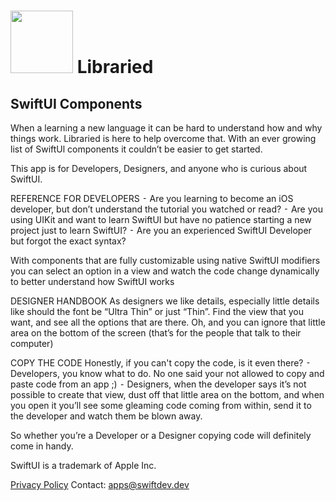 # <img src="https://apps.swiftdev.dev/Libraried/LibrariedLogo.jpg" width="100"> Libraried
## SwiftUI Components

When a learning a new language it can be hard to understand how and why things work. Libraried is here to help overcome that. With an ever growing list of SwiftUl components it couldn’t be easier to get started. 

This app is for 
Developers, Designers, and anyone who is curious about SwiftUI. 

REFERENCE FOR DEVELOPERS
	⁃	Are you learning to become an iOS developer, but don’t understand the tutorial you watched or read?
	⁃	Are you using UIKit and want to learn SwiftUI but have no patience starting a new project just to learn SwiftUI?
	⁃	Are you an experienced SwiftUI Developer but forgot the exact syntax?

With components that are fully customizable using native SwiftUI modifiers you can select an option in a view and watch the code change dynamically to better understand how SwiftUI works


DESIGNER HANDBOOK
As designers we like details, especially little details like should the font be “Ultra Thin” or just “Thin”.  Find the view that you want, and see all the options that are there. 
Oh, and you can ignore that little area on the bottom of the screen (that’s for the people that talk to their computer)


COPY THE CODE
Honestly, if you can't copy the code, is it even there?
	⁃	Developers, you know what to do. No one said your not allowed to copy and paste code from an app ;)
	⁃	Designers, when the developer says it’s not possible to create that view, dust off that little area on the bottom, and when you open it you’ll see some gleaming code coming from within, send it to the developer and watch them be blown away. 

So whether you’re a Developer or a Designer copying code will definitely come in handy.  



SwiftUI is a trademark of Apple Inc.










[Privacy Policy](privacy-policy) 
Contact: [apps@swiftdev.dev](mailto:apps@swiftdev.dev)
